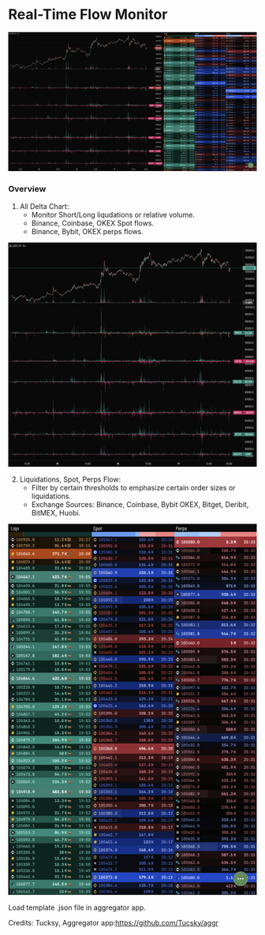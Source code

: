 # Real-Time Flow Monitor
  <p align="center">
  <img src = 'https://github.com/Jim2E/Real-Time-Flow-Monitor/blob/main/Real-Time%20Monitor.png' width = "1580">
  </p>

### Overview

1. All Delta Chart:
   - Monitor Short/Long liqudations or relative volume.
   - Binance, Coinbase, OKEX Spot flows.
   - Binance, Bybit, OKEX perps flows.

  <p align="center">
  <img src = 'https://github.com/Jim2E/Real-Time-Flow-Monitor/blob/main/All%20Delta%20Chart.png' width = "1080">
  </p>
   
  2. Liquidations, Spot, Perps Flow:
     - Filter by certain thresholds to emphasize certain order sizes or liquidations.
     - Exchange Sources: Binance, Coinbase, Bybit OKEX, Bitget, Deribit, BitMEX, Huobi.

  <p align="center">
  <img src = 'https://github.com/Jim2E/Real-Time-Flow-Monitor/blob/main/Liq%3ASpot%3APerp.png' width = "580">
  </p>

  Load template .json file in aggregator app.

  Credits: Tucksy, Aggregator app:https://github.com/Tucsky/aggr

